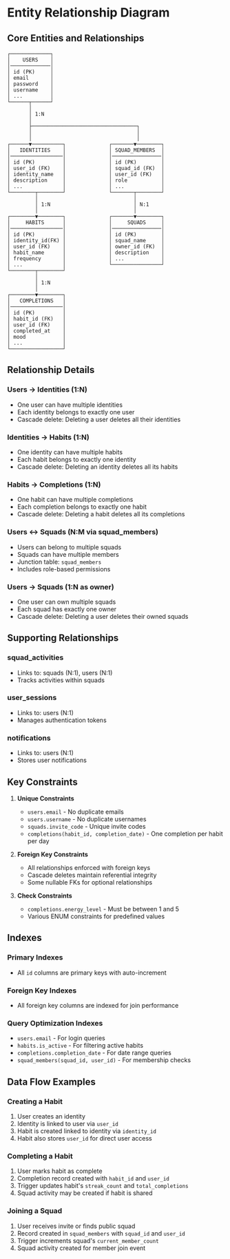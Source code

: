 # Entity Relationship Diagram

## Core Entities and Relationships

```
┌─────────────┐
│    USERS    │
│─────────────│
│ id (PK)     │
│ email       │
│ password    │
│ username    │
│ ...         │
└──────┬──────┘
       │
       │ 1:N
       │
       ├──────────────────────────────────┐
       │                                  │
       │                                  │
┌──────▼──────────┐              ┌───────▼────────┐
│   IDENTITIES    │              │ SQUAD_MEMBERS  │
│─────────────────│              │────────────────│
│ id (PK)         │              │ id (PK)        │
│ user_id (FK)    │              │ squad_id (FK)  │
│ identity_name   │              │ user_id (FK)   │
│ description     │              │ role           │
│ ...             │              │ ...            │
└────────┬────────┘              └───────┬────────┘
         │                               │
         │ 1:N                           │ N:1
         │                               │
┌────────▼────────┐              ┌───────▼────────┐
│     HABITS      │              │     SQUADS     │
│─────────────────│              │────────────────│
│ id (PK)         │              │ id (PK)        │
│ identity_id(FK) │              │ squad_name     │
│ user_id (FK)    │              │ owner_id (FK)  │
│ habit_name      │              │ description    │
│ frequency       │              │ ...            │
│ ...             │              └────────────────┘
└────────┬────────┘
         │
         │ 1:N
         │
┌────────▼────────┐
│   COMPLETIONS   │
│─────────────────│
│ id (PK)         │
│ habit_id (FK)   │
│ user_id (FK)    │
│ completed_at    │
│ mood            │
│ ...             │
└─────────────────┘
```

## Relationship Details

### Users → Identities (1:N)
- One user can have multiple identities
- Each identity belongs to exactly one user
- Cascade delete: Deleting a user deletes all their identities

### Identities → Habits (1:N)
- One identity can have multiple habits
- Each habit belongs to exactly one identity
- Cascade delete: Deleting an identity deletes all its habits

### Habits → Completions (1:N)
- One habit can have multiple completions
- Each completion belongs to exactly one habit
- Cascade delete: Deleting a habit deletes all its completions

### Users ↔ Squads (N:M via squad_members)
- Users can belong to multiple squads
- Squads can have multiple members
- Junction table: `squad_members`
- Includes role-based permissions

### Users → Squads (1:N as owner)
- One user can own multiple squads
- Each squad has exactly one owner
- Cascade delete: Deleting a user deletes their owned squads

## Supporting Relationships

### squad_activities
- Links to: squads (N:1), users (N:1)
- Tracks activities within squads

### user_sessions
- Links to: users (N:1)
- Manages authentication tokens

### notifications
- Links to: users (N:1)
- Stores user notifications

## Key Constraints

1. **Unique Constraints**
   - `users.email` - No duplicate emails
   - `users.username` - No duplicate usernames
   - `squads.invite_code` - Unique invite codes
   - `completions(habit_id, completion_date)` - One completion per habit per day

2. **Foreign Key Constraints**
   - All relationships enforced with foreign keys
   - Cascade deletes maintain referential integrity
   - Some nullable FKs for optional relationships

3. **Check Constraints**
   - `completions.energy_level` - Must be between 1 and 5
   - Various ENUM constraints for predefined values

## Indexes

### Primary Indexes
- All `id` columns are primary keys with auto-increment

### Foreign Key Indexes
- All foreign key columns are indexed for join performance

### Query Optimization Indexes
- `users.email` - For login queries
- `habits.is_active` - For filtering active habits
- `completions.completion_date` - For date range queries
- `squad_members(squad_id, user_id)` - For membership checks

## Data Flow Examples

### Creating a Habit
1. User creates an identity
2. Identity is linked to user via `user_id`
3. Habit is created linked to identity via `identity_id`
4. Habit also stores `user_id` for direct user access

### Completing a Habit
1. User marks habit as complete
2. Completion record created with `habit_id` and `user_id`
3. Trigger updates habit's `streak_count` and `total_completions`
4. Squad activity may be created if habit is shared

### Joining a Squad
1. User receives invite or finds public squad
2. Record created in `squad_members` with `squad_id` and `user_id`
3. Trigger increments squad's `current_member_count`
4. Squad activity created for member join event
